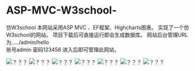 # ASP-MVC-W3school-
仿W3school
本网站采用ASP MVC 、EF框架、Highcharts图表。 
实现了一个仿W3school的网站。 项目下载后可直接运行即会生成数据库。
网站后台管理URL为...../admin/hello      
账号admin 密码123456  进入后即可管理此网站。

![？？？](https://github.com/moranyijiu/ASP-MVC-W3school-/raw/master/截图/1.png)
![？？？](https://github.com/moranyijiu/ASP-MVC-W3school-/raw/master/截图/2.png)
![？？？](https://github.com/moranyijiu/ASP-MVC-W3school-/raw/master/截图/3.png)
![？？？](https://github.com/moranyijiu/ASP-MVC-W3school-/raw/master/截图/4.png)
![？？？](https://github.com/moranyijiu/ASP-MVC-W3school-/raw/master/截图/5.png)
![？？？](https://github.com/moranyijiu/ASP-MVC-W3school-/raw/master/截图/6.png)
![？？？](https://github.com/moranyijiu/ASP-MVC-W3school-/raw/master/截图/7.png)

